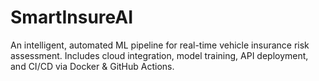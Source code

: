 # SmartInsureAI
An intelligent, automated ML pipeline for real-time vehicle insurance risk assessment. Includes cloud integration, model training, API deployment, and CI/CD via Docker &amp; GitHub Actions.
